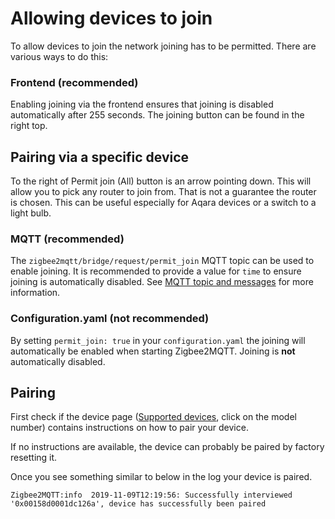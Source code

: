 ---
---
# Allowing devices to join
To allow devices to join the network joining has to be permitted. There are various ways to do this:

### Frontend (recommended)
Enabling joining via the frontend ensures that joining is disabled automatically after 255 seconds.
The joining button can be found in the right top.

## Pairing via a specific device
To the right of Permit join (All) button is an arrow pointing down. This will allow you to pick any router to join from.
That is not a guarantee the router is chosen. This can be useful especially for Aqara devices or a switch to a light bulb.

### MQTT (recommended)
The `zigbee2mqtt/bridge/request/permit_join` MQTT topic can be used to enable joining. It is recommended to provide a value for `time` to ensure joining is automatically disabled. See [MQTT topic and messages](./mqtt_topics_and_messages.md#zigbee2mqtt-bridge-request-permit-join) for more information.

### Configuration.yaml (not recommended)
By setting `permit_join: true` in your `configuration.yaml` the joining will automatically be enabled when starting Zigbee2MQTT. Joining is **not** automatically disabled.

## Pairing
First check if the device page ([Supported devices](../../supported-devices/), click on the model number) contains instructions on how to pair your device.

If no instructions are available, the device can probably be paired by factory resetting it.

Once you see something similar to below in the log your device is paired.
```
Zigbee2MQTT:info  2019-11-09T12:19:56: Successfully interviewed '0x00158d0001dc126a', device has successfully been paired
```
